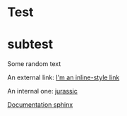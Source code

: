 # Test

# subtest

Some random text

An external link: [I'm an inline-style link](https://www.google.com)

An internal one: [jurassic](tyrannosaurus)


[Documentation sphinx](sphinx_index.html)
